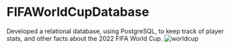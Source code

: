 # FIFAWorldCupDatabase
Developed a relational database, using PostgreSQL, to keep track of player stats, and other facts about the 2022 FIFA World Cup.
![worldcup](https://github.com/jacobsinclair/FIFAWorldCupDatabase/assets/134180713/472eacaf-6669-4d63-a7d3-c08428f38ec9)

